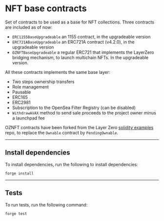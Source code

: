 # NFT base contracts

Set of contracts to be used as a base for NFT collections. Three contracts are included as of now:
- `ERC1155BaseUpgradeable` an 1155 contract, in the upgradeable version
- `ERC721ABaseUpgradeable` an ERC721A contract (v4.2.0), in the upgradeable version
- `OZNFTBaseUpgradeable` a regular ERC721 that implements the LayerZero bridging mechanism, to launch multichain NFTs. In the upgradeable version.

All these contracts implements the same base layer:
- Two steps ownership transfers
- Role management
- Pausable
- ERC165
- ERC2981
- Subscription to the OpenSea Filter Registry (can be disabled)
- `WithdrawAVAX` method to send sale proceeds to the project owner minus a launchpad fee


OZNFT contracts have been forked from the Layer Zero [solidity examples](https://github.com/LayerZero-Labs/solidity-examples) repo, to replace the `Ownable` contract by `PendingOwnable`.

___

## Install dependencies

To install dependencies, run the following to install dependencies:

```
forge install
```

___

## Tests

To run tests, run the following command:

```
forge test
```